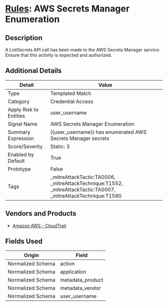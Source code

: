 # [Rules](README.md): AWS Secrets Manager Enumeration

## Description
A ListSecrets API call has been made to the AWS Secrets Manager service. Ensure that this activity is expected and authorized.

## Additional Details
|Detail|Value|
|----|----|
|Type|Templated Match|
|Category|Credential Access|
|Apply Risk to Entities|user_username|
|Signal Name|AWS Secrets Manager Enumeration|
|Summary Expression|{{user_username}} has enumerated AWS Secrets Manager secrets|
|Score/Severity|Static: 3|
|Enabled by Default|True|
|Prototype|False|
|Tags|_mitreAttackTactic:TA0006, _mitreAttackTechnique:T1552, _mitreAttackTactic:TA0007, _mitreAttackTechnique:T1580|
## Vendors and Products
- [Amazon AWS - CloudTrail](../products/033624b0-218e-4dcb-b93f-0f1fb1806c56.md)


## Fields Used

|Origin|Field|
|----|----|
|Normalized Schema|action|
|Normalized Schema|application|
|Normalized Schema|metadata_product|
|Normalized Schema|metadata_vendor|
|Normalized Schema|user_username|


